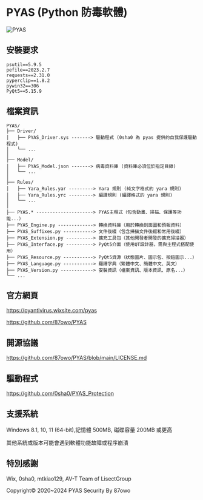 # PYAS (Python 防毒軟體)

![PYAS](https://github.com/user-attachments/assets/39c273b9-c467-480a-a8b3-31714a6df3ef)

## 安裝要求

```
psutil==5.9.5
pefile==2023.2.7
requests==2.31.0
pyperclip==1.8.2
pywin32==306
PyQt5==5.15.9
```

## 檔案資訊

```
PYAS/
├── Driver/
│   ├── PYAS_Driver.sys -------> 驅動程式 (0sha0 為 pyas 提供的自我保護驅動程式)
│   └── ...
│
├── Model/
│   ├── PYAS_Model.json -------> 病毒資料庫 (資料庫必須位於指定目錄)
│   └── ...
│
├── Rules/
│   ├── Yara_Rules.yar ---------> Yara 規則 (純文字格式的 yara 規則)
│   ├── Yara_Rules.yrc ---------> 編譯規則 (編譯格式的 yara 規則)
│   └── ...
│
├── PYAS.* ---------------------> PYAS主程式（包含動畫、掃描、保護等功能...）
├── PYAS_Engine.py -------------> 轉換資料庫（用於轉換剖面圖和預報資料）
├── PYAS_Suffixes.py -----------> 文件後綴（包含掃描文件後綴和常用後綴）
├── PYAS_Extension.py ----------> 擴充工具包（其他開發者開發的擴充掃描器）
├── PYAS_Interface.py ----------> PyQt5介面（使用QT設計器，需與主程式搭配使用）
├── PYAS_Resource.py -----------> PyQt5資源（狀態圖片、圖示包、按鈕圖示...）
├── PYAS_Language.py -----------> 翻譯字典（繁體中文、簡體中文、英文）
├── PYAS_Version.py ------------> 安裝資訊（檔案資訊、版本資訊、原名...）
└── ...
```

## 官方網頁

https://pyantivirus.wixsite.com/pyas

https://github.com/87owo/PYAS

## 開源協議

https://github.com/87owo/PYAS/blob/main/LICENSE.md

## 驅動程式

https://github.com/0sha0/PYAS_Protection

## 支援系統

Windows 8.1, 10, 11 (64-bit),記憶體 500MB, 磁碟容量 200MB 或更高

其他系統或版本可能會遇到軟體功能故障或程序崩潰

## 特別感謝

Wix, 0sha0, mtkiao129, AV-T Team of LisectGroup

Copyright© 2020~2024 PYAS Security By 87owo
